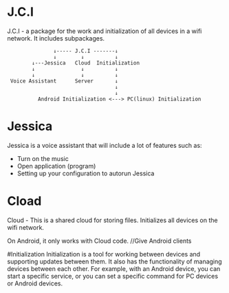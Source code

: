 # J.C.I
J.C.I - a package for the work and initialization of all devices in a wifi network. It includes subpackages.

                   ↓----- J.C.I -------↓
                   ↓        ↓          ↓
            ↓---Jessica   Cloud  Initialization
            ↓               ↓          ↓
            ↓               ↓          ↓
     Voice Assistant      Server       ↓
                                       ↓
                                       ↓
              Android Initialization <---> PC(linux) Initialization
             

# Jessica
Jessica is a voice assistant that will include a lot of features such as:

- Turn on the music
- Open application (program)
- Setting up your configuration to autorun Jessica

# Cload
Cloud - This is a shared cloud for storing files. Initializes all devices on the wifi network.

On Android, it only works with Cloud code.
//Give Android clients

#Initialization
Initialization is a tool for working between devices and supporting updates between them. It also has the functionality of managing devices between each other. For example, with an Android device, you can start a specific service, or you can set a specific command for PC devices or Android devices.
